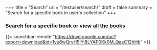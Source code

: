 
+++
title = "Search"
url = "/testuser/search/"
draft = false
summary = "Search for a specific book in user's collection"
+++

### Search for a specific book or view [all the books](/testuser/preview/)

{{< searchbar-remote "https://drive.google.com/uc?export=download&id=1yu6wQrvH5IYi8LYAP0Kk0M_QazC12hHb" >}}


